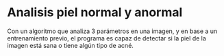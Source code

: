 # Analisis piel normal y anormal
 Con un algoritmo que analiza 3 parámetros en una imagen, y en base a un entrenamiento previo, el programa es capaz de detectar si la piel de la imagen está sana o tiene algún tipo de acné.
